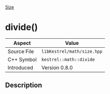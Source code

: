 [Size](index)
# divide()
| Aspect | Value |
| --- | --- |
| Source File | `libKestrel/math/size.hpp` |
| C++ Symbol | `kestrel::math::divide` |
| Introduced | Version 0.8.0 |
## Description

